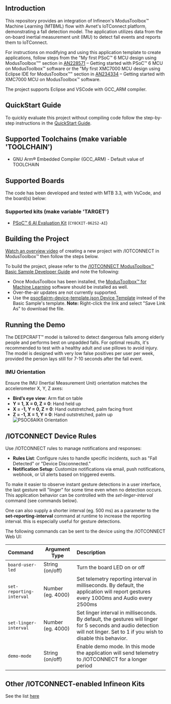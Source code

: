 ## Introduction

This repository provides an integration of Infineon's ModusToolbox™ Machine Learning (MTBML) flow with Avnet's IoTConnect platform, demonstrating a fall detection model. The application utilizes data from the on-board inertial measurement unit (IMU) to detect fall events and reports them to IoTConnect.

For instructions on modifying and using this application template to create applications, follow steps from the "My first PSoC&trade; 6 MCU design using ModusToolbox&trade;" section in [AN228571](https://www.infineon.com/an228571) – Getting started with PSoC&trade; 6 MCU on ModusToolbox&trade; software or the "My first XMC7000 MCU design using Eclipse IDE for ModusToolbox&trade;" section in [AN234334](https://www.infineon.com/dgdl/Infineon-AN234334_Getting_started_with_XMC7000_MCU_on_ModusToolbox_software-ApplicationNotes-v01_00-EN.pdf?fileId=8ac78c8c8412f8d301842d32c5765bfd) – Getting started with XMC7000 MCU on ModusToolbox&trade; software.

The project supports Eclipse and VSCode with GCC_ARM compiler.

## QuickStart Guide

To quickly evaluate this project without compiling code follow the step-by-step instructions in the [QuickStart Guide](QUICKSTART.md).

## Supported Toolchains (make variable 'TOOLCHAIN')

* GNU Arm® Embedded Compiler (GCC_ARM) - Default value of TOOLCHAIN

## Supported Boards

The code has been developed and tested with MTB 3.3, with VsCode, and the board(s) below:

### Supported kits (make variable 'TARGET')

- [PSoC&trade; 6 AI Evaluation Kit](https://www.infineon.com/CY8CKIT-062S2-AI) (`CY8CKIT-062S2-AI`)

## Building the Project

[Watch an overview video](https://saleshosted.z13.web.core.windows.net/media/ifx/videos/IFX%20Modus%20with%20IoTConnect.mp4) of creating a new project with /IOTCONNECT in ModusToolbox&trade; then follow the steps below.

To build the project, please refer to the 
[/IOTCONNECT ModusToolbox&trade; Basic Sample Developer Guide](https://github.com/avnet-iotconnect/avnet-iotc-mtb-basic-example/tree/release-v7.0.1/DEVELOPER_GUIDE.md) 
and note the following:
- Once ModusToolbox has been installed, the [ModusToolbox&trade; for Machine Learning](https://softwaretools.infineon.com/tools/com.ifx.tb.tool.modustoolboxpackmachinelearning) software should be installed as well.
- Over-the-air updates are not currently supported.
- Use the [psoc6airm-device-template.json Device Template](https://raw.githubusercontent.com/avnet-iotconnect/avnet-iotc-mtb-ai-baby-monitor/main/files/psoc6airm-device-template.json) instead of the Basic Sample's template.
  **Note:** Right-click the link and select "Save Link As" to download the file.

## Running the Demo

The DEEPCRAFT™ model is tailored to detect dangerous falls among elderly people and performs best on unpadded falls. For optimal results, it's recommended to test with a healthy adult and use pillows to avoid injury. The model is designed with very low false positives per user per week, provided the person lays still for 7-10 seconds after the fall event.

### IMU Orientation
Ensure the IMU (Inertial Measurement Unit) orientation matches the accelerometer X, Y, Z axes:

- **Bird’s eye view**: Arm flat on table
- **Y = 1, X = 0, Z = 0**: Hand held up
- **X = -1, Y = 0, Z = 0**: Hand outstretched, palm facing front
- **Z = -1, X = 1, Y = 0**: Hand outstretched, palm up
![PSOC6AIKit Orientation](./psoc6ai-kit-mounting.jpg)

## /IOTCONNECT Device Rules
Use /IOTCONNECT rules to manage notifications and responses:

- **Rules List**: Configure rules to handle specific incidents, such as "Fall Detected" or "Device Disconnected."
- **Notification Setup**: Customize notifications via email, push notifications, webhook, or UI alerts based on triggered events.

To make it easier to observe instant gesture detections in a user interface, the last gesture will "linger"
for some time even when no detection occurs. This application behavior can be controlled with the
*set-linger-interval* command (see commands below). 

One can also supply a shorter interval (eg. 500 ms) as a parameter to the **set-reporting-interval** command 
at runtime to increase the reporting interval. this is especially useful for gesture detections.

The following commands can be sent to the device using the /IOTCONNECT Web UI:

| Command                  | Argument Type     | Description                                                                                                                                                                 |
|:-------------------------|-------------------|:----------------------------------------------------------------------------------------------------------------------------------------------------------------------------|
| `board-user-led`         | String (on/off)   | Turn the board LED on or off                                                                                                                                                |
| `set-reporting-interval` | Number (eg. 4000) | Set telemetry reporting interval in milliseconds.  By default, the application will report gestures every 1000ms and Audio every 2500ms                                     |
| `set-linger-interval`    | Number (eg. 4000) | Set linger interval in milliseconds. By default, the gestures will linger for 5 seconds and audio detection will not linger. Set to 1 if you wish to disable this behavior. |
| `demo-mode`              | String (on/off)   | Enable demo mode. In this mode the application will send telemetry to /IOTCONNECT for a longer period                                                                        |

## Other /IOTCONNECT-enabled Infineon Kits
See the list [here](https://avnet-iotconnect.github.io/#infineon-technologies)
